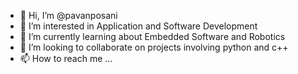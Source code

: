 - 👋 Hi, I’m @pavanposani
- 👀 I’m interested in Application and Software Development 
- 🌱 I’m currently learning about Embedded Software and Robotics
- 💞️ I’m looking to collaborate on projects involving python and c++
- 📫 How to reach me ...

<!---
pavanposani/pavanposani is a ✨ special ✨ repository because its `README.md` (this file) appears on your GitHub profile.
You can click the Preview link to take a look at your changes.
--->
